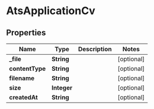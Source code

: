 

# AtsApplicationCv


## Properties

| Name | Type | Description | Notes |
|------------ | ------------- | ------------- | -------------|
|**_file** | **String** |  |  [optional] |
|**contentType** | **String** |  |  [optional] |
|**filename** | **String** |  |  [optional] |
|**size** | **Integer** |  |  [optional] |
|**createdAt** | **String** |  |  [optional] |



